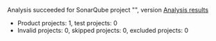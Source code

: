 Analysis succeeded for SonarQube project "", version  [Analysis results](https://sonarcloud.io/dashboard/index/FabriceBosshard_MyMuesli)
- Product projects: 1, test projects: 0
- Invalid projects: 0, skipped projects: 0, excluded projects: 0

